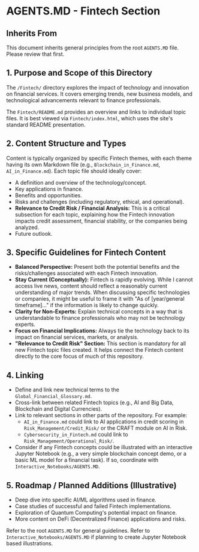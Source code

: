 # AGENTS.MD - Fintech Section

## Inherits From
This document inherits general principles from the root `AGENTS.MD` file. Please review that first.

## 1. Purpose and Scope of this Directory
The `/Fintech/` directory explores the impact of technology and innovation on financial services. It covers emerging trends, new business models, and technological advancements relevant to finance professionals.

The `Fintech/README.md` provides an overview and links to individual topic files. It is best viewed via `Fintech/index.html`, which uses the site's standard README presentation.

## 2. Content Structure and Types
Content is typically organized by specific Fintech themes, with each theme having its own Markdown file (e.g., `Blockchain_in_Finance.md`, `AI_in_Finance.md`).
Each topic file should ideally cover:
*   A definition and overview of the technology/concept.
*   Key applications in finance.
*   Benefits and opportunities.
*   Risks and challenges (including regulatory, ethical, and operational).
*   **Relevance to Credit Risk / Financial Analysis:** This is a critical subsection for each topic, explaining how the Fintech innovation impacts credit assessment, financial stability, or the companies being analyzed.
*   Future outlook.

## 3. Specific Guidelines for Fintech Content
*   **Balanced Perspective:** Present both the potential benefits and the risks/challenges associated with each Fintech innovation.
*   **Stay Current (Conceptually):** Fintech is rapidly evolving. While I cannot access live news, content should reflect a reasonably current understanding of major trends. When discussing specific technologies or companies, it might be useful to frame it with "As of [year/general timeframe]..." if the information is likely to change quickly.
*   **Clarity for Non-Experts:** Explain technical concepts in a way that is understandable to finance professionals who may not be technology experts.
*   **Focus on Financial Implications:** Always tie the technology back to its impact on financial services, markets, or analysis.
*   **"Relevance to Credit Risk" Section:** This section is mandatory for all new Fintech topic files created. It helps connect the Fintech content directly to the core focus of much of this repository.

## 4. Linking
*   Define and link new technical terms to the `Global_Financial_Glossary.md`.
*   Cross-link between related Fintech topics (e.g., AI and Big Data, Blockchain and Digital Currencies).
*   Link to relevant sections in other parts of the repository. For example:
    *   `AI_in_Finance.md` could link to AI applications in credit scoring in `Risk_Management/Credit_Risk/` or the CRAFT module on AI in Risk.
    *   `Cybersecurity_in_Fintech.md` could link to `Risk_Management/Operational_Risk/`.
*   Consider if any Fintech concepts could be illustrated with an interactive Jupyter Notebook (e.g., a very simple blockchain concept demo, or a basic ML model for a financial task). If so, coordinate with `Interactive_Notebooks/AGENTS.MD`.

## 5. Roadmap / Planned Additions (Illustrative)
*   Deep dive into specific AI/ML algorithms used in finance.
*   Case studies of successful and failed Fintech implementations.
*   Exploration of Quantum Computing's potential impact on finance.
*   More content on DeFi (Decentralized Finance) applications and risks.

Refer to the root `AGENTS.MD` for general guidelines.
Refer to `Interactive_Notebooks/AGENTS.MD` if planning to create Jupyter Notebook based illustrations.
